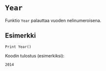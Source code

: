 `Year`
==========

Funktio `Year` palauttaa vuoden nelinumeroisena.

Esimerkki
----------

    Print Year()
    
Koodin tulostus (esimerkiksi):

    2014